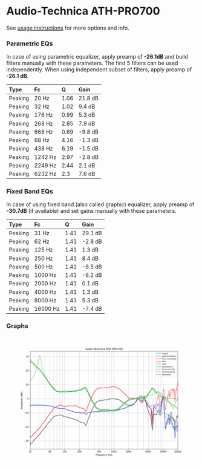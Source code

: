 # Audio-Technica ATH-PRO700
See [usage instructions](https://github.com/jaakkopasanen/AutoEq#usage) for more options and info.

### Parametric EQs
In case of using parametric equalizer, apply preamp of **-26.1dB** and build filters manually
with these parameters. The first 5 filters can be used independently.
When using independent subset of filters, apply preamp of **-26.1 dB**.

| Type    | Fc      |    Q | Gain    |
|:--------|:--------|:-----|:--------|
| Peaking | 20 Hz   | 1.06 | 21.8 dB |
| Peaking | 32 Hz   | 1.02 | 9.4 dB  |
| Peaking | 176 Hz  | 0.99 | 5.3 dB  |
| Peaking | 268 Hz  | 2.85 | 7.9 dB  |
| Peaking | 668 Hz  | 0.69 | -9.8 dB |
| Peaking | 68 Hz   | 4.16 | -1.3 dB |
| Peaking | 438 Hz  | 6.19 | -1.5 dB |
| Peaking | 1242 Hz | 2.97 | -2.8 dB |
| Peaking | 2249 Hz | 2.44 | 2.1 dB  |
| Peaking | 6232 Hz | 2.3  | 7.6 dB  |

### Fixed Band EQs
In case of using fixed band (also called graphic) equalizer, apply preamp of **-30.7dB**
(if available) and set gains manually with these parameters.

| Type    | Fc       |    Q | Gain    |
|:--------|:---------|:-----|:--------|
| Peaking | 31 Hz    | 1.41 | 29.1 dB |
| Peaking | 62 Hz    | 1.41 | -2.8 dB |
| Peaking | 125 Hz   | 1.41 | 1.3 dB  |
| Peaking | 250 Hz   | 1.41 | 8.4 dB  |
| Peaking | 500 Hz   | 1.41 | -8.5 dB |
| Peaking | 1000 Hz  | 1.41 | -8.2 dB |
| Peaking | 2000 Hz  | 1.41 | 0.1 dB  |
| Peaking | 4000 Hz  | 1.41 | 1.3 dB  |
| Peaking | 8000 Hz  | 1.41 | 5.3 dB  |
| Peaking | 16000 Hz | 1.41 | -7.4 dB |

### Graphs
![](./Audio-Technica%20ATH-PRO700.png)